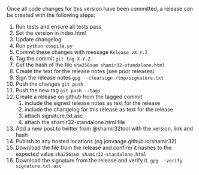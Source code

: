 Once all code changes for this version have been committed, a release can be
created with the following steps:

1. Run tests and ensure all tests pass
1. Set the version in index.html
1. Update changelog
1. Run `python compile.py`
1. Commit these changes with message `Release vX.Y.Z`
1. Tag the commit `git tag X.Y.Z`
1. Get the hash of the file `sha256sum shamir32-standalone.html`
1. Create the text for the release notes (see prior releases)
1. Sign the release notes `gpg --clearsign /tmp/signature.txt`
1. Push the changes `git push`
1. Push the new tag `git push --tags`
1. Create a release on github from the tagged commit
    1. include the signed release notes as text for the release
    1. include the changelog for this release as text for the release
    1. attach signature.txt.asc
    1. attach the shamir32-standalone.html file
1. Add a new post to twitter from @shamir32tool with the version, link and hash
1. Publish to any hosted locations (eg jonvaage.github.io/shamir32)
1. Download the file from the release and confirm it hashes to the expected value `sha256sum shamir32-standalone.html`
1. Download the signature from the release and verify it. `gpg --verify signature.txt.asc`
